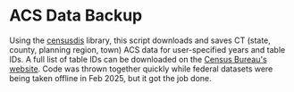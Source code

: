 # ACS Data Backup
Using the [censusdis](https://github.com/censusdis/censusdis) library, this script downloads and saves CT (state, county, planning region, town) ACS data for user-specified years and table IDs. A full list of table IDs can be downloaded on the [Census Bureau's website](https://www.census.gov/programs-surveys/acs/technical-documentation/table-shells.html).
Code was thrown together quickly while federal datasets were being taken offline in Feb 2025, but it got the job done.
